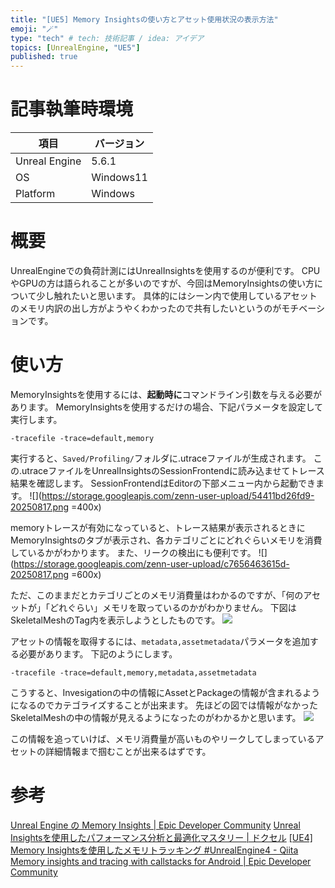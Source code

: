 ```yaml
---
title: "[UE5] Memory Insightsの使い方とアセット使用状況の表示方法"
emoji: "🪄"
type: "tech" # tech: 技術記事 / idea: アイデア
topics: [UnrealEngine, "UE5"]
published: true
---
```


# 記事執筆時環境
| 項目              | バージョン       |
|-------------------|------------------|
| Unreal Engine     | 5.6.1            |
| OS           | Windows11   |
| Platform | Windows |

# 概要

UnrealEngineでの負荷計測にはUnrealInsightsを使用するのが便利です。
CPUやGPUの方は語られることが多いのですが、今回はMemoryInsightsの使い方について少し触れたいと思います。
具体的にはシーン内で使用しているアセットのメモリ内訳の出し方がようやくわかったので共有したいというのがモチベーションです。

# 使い方

MemoryInsightsを使用するには、**起動時に**コマンドライン引数を与える必要があります。
MemoryInsightsを使用するだけの場合、下記パラメータを設定して実行します。
```
-tracefile -trace=default,memory
```

実行すると、`Saved/Profiling/`フォルダに.utraceファイルが生成されます。
この.utraceファイルをUnrealInsightsのSessionFrontendに読み込ませてトレース結果を確認します。
SessionFrontendはEditorの下部メニュー内から起動できます。
![](https://storage.googleapis.com/zenn-user-upload/54411bd26fd9-20250817.png =400x)

memoryトレースが有効になっていると、トレース結果が表示されるときにMemoryInsightsのタブが表示され、各カテゴリごとにどれぐらいメモリを消費しているかがわかります。
また、リークの検出にも便利です。
![](https://storage.googleapis.com/zenn-user-upload/c7656463615d-20250817.png =600x)

ただ、このままだとカテゴリごとのメモリ消費量はわかるのですが、「何のアセットが」「どれぐらい」メモリを取っているのかがわかりません。
下図はSkeletalMeshのTag内を表示しようとしたものです。
![](https://storage.googleapis.com/zenn-user-upload/551a17355a1b-20250817.png)

アセットの情報を取得するには、`metadata,assetmetadata`パラメータを追加する必要があります。
下記のようにします。
```
-tracefile -trace=default,memory,metadata,assetmetadata
```
こうすると、Invesigationの中の情報にAssetとPackageの情報が含まれるようになるのでカテゴライズすることが出来ます。
先ほどの図では情報がなかったSkeletalMeshの中の情報が見えるようになったのがわかるかと思います。
![](https://storage.googleapis.com/zenn-user-upload/70adffe084a7-20250817.png)

この情報を追っていけば、メモリ消費量が高いものやリークしてしまっているアセットの詳細情報まで掴むことが出来るはずです。

# 参考
[Unreal Engine の Memory Insights | Epic Developer Community](https://dev.epicgames.com/documentation/ja-jp/unreal-engine/memory-insights-in-unreal-engine)
[Unreal Insightsを使用したパフォーマンス分析と最適化マスタリー \| ドクセル](https://www.docswell.com/s/EpicGamesJapan/ZQX8RN-2025-07-31-143312#p74)
[\[UE4\] Memory Insightsを使用したメモリトラッキング \#UnrealEngine4 \- Qiita](https://qiita.com/EGJ-Ken_Kuwano/items/83425f450f6da100a9d0)
[Memory insights and tracing with callstacks for Android \| Epic Developer Community](https://dev.epicgames.com/community/learning/tutorials/Zbkz/unreal-engine-memory-insights-and-tracing-with-callstacks-for-android)